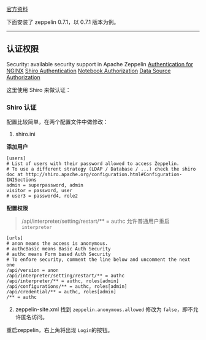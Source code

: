 <!---
title: Zeppelin
header: Zeppelin
--->

[官方资料](https://zeppelin.apache.org)

下面安装了 zeppelin 0.7.1，以 0.7.1 版本为例。


----


## 认证权限

Security: available security support in Apache Zeppelin
[Authentication for NGINX](https://zeppelin.apache.org/docs/0.7.1/security/authentication.html)
[Shiro Authentication](https://zeppelin.apache.org/docs/0.7.1/security/shiroauthentication.html)
[Notebook Authorization](https://zeppelin.apache.org/docs/0.7.1/security/notebook_authorization.html)
[Data Source Authorization](https://zeppelin.apache.org/docs/0.7.1/security/datasource_authorization.html)

这里使用 Shiro 来做认证：

### Shiro 认证
配置比较简单，在两个配置文件中做修改：
1. shiro.ini

**添加用户**
```
[users]
# List of users with their password allowed to access Zeppelin.
# To use a different strategy (LDAP / Database / ...) check the shiro doc at http://shiro.apache.org/configuration.html#Configuration-INISections
admin = superpassword, admin
visitor = password, user
# user3 = password4, role2
```

**配置权限**
> /api/interpreter/setting/restart/** = authc  允许普通用户重启`interpreter`
```
[urls]
# anon means the access is anonymous.
# authcBasic means Basic Auth Security
# authc means Form based Auth Security
# To enfore security, comment the line below and uncomment the next one
/api/version = anon
/api/interpreter/setting/restart/** = authc
/api/interpreter/** = authc, roles[admin]
/api/configurations/** = authc, roles[admin]
/api/credential/** = authc, roles[admin]
/** = authc
```

2. zeppelin-site.xml
找到 `zeppelin.anonymous.allowed` 修改为 `false`，即不允许匿名访问。

重启zeppelin，右上角将出现 `Login`的按钮。

